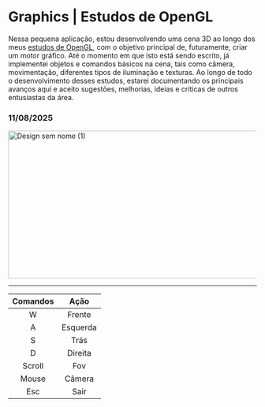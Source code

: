 # Graphics | Estudos de OpenGL

Nessa pequena aplicação, estou desenvolvendo uma cena 3D ao longo dos meus [estudos de OpenGL](https://learnopengl.com/), com o objetivo principal de, futuramente, criar um motor gráfico. Até o momento em que isto está sendo escrito, já implementei objetos e comandos básicos na cena, tais como câmera, movimentação, diferentes tipos de iluminação e texturas. Ao longo de todo o desenvolvimento desses estudos, estarei documentando os principais avanços aqui e aceito sugestões, melhorias, ideias e críticas de outros entusiastas da área.

### 11/08/2025
<img width="700" height="300" alt="Design sem nome (1)" src="https://github.com/user-attachments/assets/a6869328-ba7b-4e0a-a916-e5c701f3af38" />

***
Comandos | Ação
:---: | :---:
W | Frente
A | Esquerda
S | Trás
D | Direita
Scroll | Fov
Mouse | Câmera
Esc | Sair
